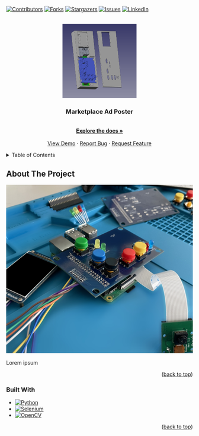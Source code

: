 <a name="readme-top"></a>

[![Contributors][contributors-shield]][contributors-url]
[![Forks][forks-shield]][forks-url]
[![Stargazers][stars-shield]][stars-url]
[![Issues][issues-shield]][issues-url]
[![LinkedIn][linkedin-shield]][linkedin-url]



<!-- PROJECT LOGO -->
<br />
<div align="center">
  <a href="https://github.com/othneildrew/Best-README-Template">
    <img src="ProductImages/Case.png" alt="Logo" width="200" height="200">
  </a>

  <h3 align="center">Marketplace Ad Poster</h3>

  <p align="center">
    <br />
    <a href="https://github.com/MikeSimpson1/AdPoster"><strong>Explore the docs »</strong></a>
    <br />
    <br />
    <a href="https://github.com/MikeSimpson1/AdPoster">View Demo</a>
    ·
    <a href="https://github.com/MikeSimpson1/AdPoster/issues">Report Bug</a>
    ·
    <a href="https://github.com/MikeSimpson1/AdPoster/issues">Request Feature</a>
  </p>
</div>



<!-- TABLE OF CONTENTS -->
<details>
  <summary>Table of Contents</summary>
  <ol>
    <li>
      <a href="#about-the-project">About The Project</a>
      <ul>
        <li><a href="#built-with">Built With</a></li>
      </ul>
    </li>
  </ol>
</details>



<!-- ABOUT THE PROJECT -->
## About The Project

[![Product Name Screen Shot][product-screenshot]](https://example.com)

Lorem ipsum

<p align="right">(<a href="#readme-top">back to top</a>)</p>



### Built With

* [![Python][Python]][Python-url]
* [![Selenium][Selenium]][Selenium-url]
* [![OpenCV][OpenCV]][OpenCV-url]

<p align="right">(<a href="#readme-top">back to top</a>)</p>


<!-- MARKDOWN LINKS & IMAGES -->
[contributors-shield]: https://img.shields.io/github/contributors/MikeSimpson1/AdPoster.svg?style=for-the-badge
[contributors-url]: https://github.com/MikeSimpson1/AdPoster/graphs/contributors
[forks-shield]: https://img.shields.io/github/forks/MikeSimpson1/AdPoster.svg?style=for-the-badge
[forks-url]: https://github.com/MikeSimpson1/AdPoster/network/members
[stars-shield]: https://img.shields.io/github/stars/MikeSimpson1/AdPoster.svg?style=for-the-badge
[stars-url]: https://github.com/MikeSimpson1/AdPoster/stargazers
[issues-shield]: https://img.shields.io/github/issues/MikeSimpson1/AdPoster.svg?style=for-the-badge
[issues-url]: https://github.com/MikeSimpson1/AdPoster/issues
[license-shield]: https://img.shields.io/github/license/MikeSimpson1/AdPoster.svg?style=for-the-badge
[license-url]: https://github.com/MikeSimpson1/AdPoster/blob/master/LICENSE.txt
[linkedin-shield]: https://img.shields.io/badge/-LinkedIn-black.svg?style=for-the-badge&logo=linkedin&colorB=555
[linkedin-url]: https://linkedin.com/in/mike-simpson-86237419a/
[product-screenshot]: ProductImages/Uncased_device.jpg
[Selenium]: https://img.shields.io/pypi/pyversions/Selenium?logo=Selenium
[Selenium-url]: https://www.selenium.dev/
[Python]: https://img.shields.io/pypi/pyversions/pybadges.svg
[Python-url]: https://www.python.org/
[OpenCV]: https://img.shields.io/pypi/pyversions/Opencv-python?logo=OpenCV
[OpenCV-url]: https://pypi.org/project/opencv-python/